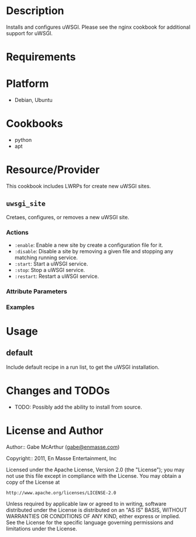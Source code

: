 # Description

Installs and configures uWSGI. Please see the nginx cookbook for additional
support for uWSGI.

# Requirements

# Platform

* Debian, Ubuntu

# Cookbooks

* python
* apt

# Resource/Provider

This cookbook includes LWRPs for create new uWSGI sites.

## `uwsgi_site`

Cretaes, configures, or removes a new uWSGI site.

### Actions

- `:enable`: Enable a new site by create a configuration file for it.
- `:disable`: Disable a site by removing a given file and stopping any matching
  running service.
- `:start`: Start a uWSGI service.
- `:stop`: Stop a uWSGI service.
- `:restart`: Restart a uWSGI service.

### Attribute Parameters

### Examples
    
# Usage

## default

Include default recipe in a run list, to get the uWSGI installation.

# Changes and TODOs

* TODO: Possibly add the ability to install from source.

# License and Author

Author:: Gabe McArthur (<gabe@enmasse.com>)

Copyright:: 2011, En Masse Entertainment, Inc

Licensed under the Apache License, Version 2.0 (the "License");
you may not use this file except in compliance with the License.
You may obtain a copy of the License at

    http://www.apache.org/licenses/LICENSE-2.0

Unless required by applicable law or agreed to in writing, software
distributed under the License is distributed on an "AS IS" BASIS,
WITHOUT WARRANTIES OR CONDITIONS OF ANY KIND, either express or implied.
See the License for the specific language governing permissions and
limitations under the License.

